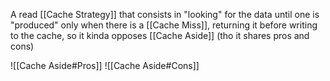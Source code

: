A read [[Cache Strategy]] that consists in "looking" for the data until one is "produced" only when there is a [[Cache Miss]], returning it before writing to the cache, so it kinda opposes [[Cache Aside]] (tho it shares pros and cons)

![[Cache Aside#Pros]]
![[Cache Aside#Cons]]